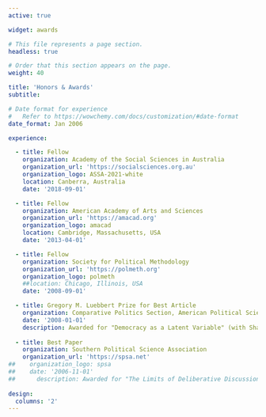 ```yaml
---
active: true

widget: awards

# This file represents a page section.
headless: true

# Order that this section appears on the page.
weight: 40

title: 'Honors & Awards'
subtitle:

# Date format for experience
#   Refer to https://wowchemy.com/docs/customization/#date-format
date_format: Jan 2006

experience:

  - title: Fellow
    organization: Academy of the Social Sciences in Australia
    organization_url: 'https://socialsciences.org.au'
    organization_logo: ASSA-2021-white
    location: Canberra, Australia
    date: '2018-09-01'

  - title: Fellow
    organization: American Academy of Arts and Sciences
    organization_url: 'https://amacad.org'
    organization_logo: amacad
    location: Cambridge, Massachusetts, USA
    date: '2013-04-01'

  - title: Fellow
    organization: Society for Political Methodology
    organization_url: 'https://polmeth.org'
    organization_logo: polmeth
    ##location: Chicago, Illinois, USA
    date: '2008-09-01'

  - title: Gregory M. Luebbert Prize for Best Article
    organization: Comparative Politics Section, American Political Science Association
    date: '2008-01-01'
    description: Awarded for "Democracy as a Latent Variable" (with Shawn Treier), _American Journal of Political Science_.
  
  - title: Best Paper
    organization: Southern Political Science Association
    organization_url: 'https://spsa.net'
##    organization_logo: spsa
##    date: '2006-11-01'
##      description: Awarded for "The Limits of Deliberative Discussion: A Model of Everyday Political Arguments" (with Paul M. Sniderman), _Journal of Politics_
    
design:
  columns: '2'
---
```

